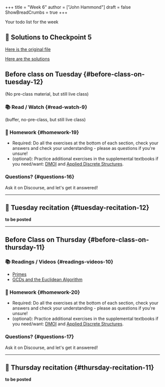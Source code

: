 +++
title = "Week 6"
author = ["John Hammond"]
draft = false
ShowBreadCrumbs = true
+++

Your todo list for the week
<!--more-->


## 📖 Solutions to Checkpoint 5

[Here is the original file](https://nextcloud.math.wichita.edu/index.php/s/FaF7Ep25bDF8dyr)

[Here are the solutions](https://nextcloud.math.wichita.edu/index.php/s/My5qr6NxHCg2xH9)

## Before class on Tuesday {#before-class-on-tuesday-12}

(No pre-class material, but still live class)


### 📚 Read / Watch {#read-watch-9}

(buffer, no-pre-class, but still live class)


### 📝 Homework {#homework-19}

-   Required: Do all the exercises at the bottom of each section, check
    your answers and check your understanding - please as questions if
    you're unsure!
-   (optional): Practice additional exercises in the supplemental
    textbooks if you need/want:
    [DMOI](http://discrete.openmathbooks.org/dmoi3/) and
    [Applied
    Discrete Structures](http://faculty.uml.edu/klevasseur/ads/index-ads.html).


### Questions? {#questions-16}

Ask it on Discourse, and let's get it answered!

---


## 🎥 Tuesday recitation {#tuesday-recitation-12}

****to be posted****

---


## Before Class on Thursday {#before-class-on-thursday-11}


### 📚 Readings / Videos {#readings-videos-10}

-   [Primes](https://www.math.wichita.edu/~hammond/class-notes/section-primes.html)
-   [GCDs and the Euclidean Algorithm](https://www.math.wichita.edu/~hammond/class-notes/section-gcd-euclid.html)


### 📝 Homework {#homework-20}

-   Required: Do all the exercises at the bottom of each section, check
    your answers and check your understanding - please as questions if
    you're unsure!
-   (optional): Practice additional exercises in the supplemental
    textbooks if you need/want:
    [DMOI](http://discrete.openmathbooks.org/dmoi3/) and
    [Applied
    Discrete Structures](http://faculty.uml.edu/klevasseur/ads/index-ads.html).


### Questions? {#questions-17}

Ask it on Discourse, and let's get it answered!

---


## 🎥 Thursday recitation {#thursday-recitation-11}

****to be posted****

